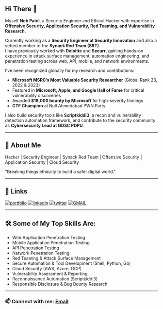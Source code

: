 <!--
**thecyberneh/thecyberneh** is a ✨ _special_ ✨ repository because its `README.md` (this file) appears on your GitHub profile.

## Hi there 👋

Here are some ideas to get you started:

- 🔭 I’m currently working on ...
- 🌱 I’m currently learning ...
- 👯 I’m looking to collaborate on ...
- 🤔 I’m looking for help with ...
- 💬 Ask me about ...
- 📫 How to reach me: ...
- 😄 Pronouns: ...
- ⚡ Fun fact: ...
-->

## Hi There 👋

<!--
**thecyberneh/thecyberneh** is a ✨ _special_ ✨ repository because its `README.md` (this file) appears on your GitHub profile.
-->

Myself **Neh Patel**, a Security Engineer and Ethical Hacker with expertise in **Offensive Security, Application Security, Red Teaming, and Vulnerability Research**.  

Currently working as a **Security Engineer at Security Innovation** and also a vetted member of the **Synack Red Team (SRT)**.  
I have previously worked with **Deloitte** and **Securr**, gaining hands-on experience in attack surface management, automation engineering, and penetration testing across web, API, mobile, and network environments.  

I’ve been recognized globally for my research and contributions:  
- **Microsoft MSRC’s Most Valuable Security Researcher** (Global Rank 23, 2022 & 2023)  
- Featured in **Microsoft, Apple, and Google Hall of Fame** for critical vulnerability discoveries  
- Awarded **$18,000 bounty by Microsoft** for high-severity findings  
- **CTF Champion** at Null Ahmedabad PWN Party  

I also build security tools like **Scriptkiddi3**, a recon and vulnerability detection automation framework, and contribute to the security community as **Cybersecurity Lead at GDSC PDPU**.  

---

## 🚀 About Me

Hacker | Security Engineer | Synack Red Team | Offensive Security | Application Security | Cloud Security  

"Breaking things ethically to build a safer digital world."  

---

## 🔗 Links

[![portfolio](https://img.shields.io/badge/my_portfolio-000?style=for-the-badge&logo=ko-fi&logoColor=white)](https://thecyberneh.github.io/) [![linkedin](https://img.shields.io/badge/linkedin-0A66C2?style=for-the-badge&logo=linkedin&logoColor=white)](https://www.linkedin.com/in/thecyberneh/) [![twitter](https://img.shields.io/badge/twitter-1DA1F2?style=for-the-badge&logo=twitter&logoColor=white)](https://twitter.com/thecyberneh) [![GMAIL](https://img.shields.io/badge/Gmail-D14836?style=for-the-badge&logo=gmail&logoColor=white)](mailto:01nehpatelofficial@gmail.com)  

---

## 🛠 Some of My Top Skills Are:

- Web Application Penetration Testing  
- Mobile Application Penetration Testing  
- API Penetration Testing  
- Network Penetration Testing  
- Red Teaming & Attack Surface Management  
- Secure Automation & Tool Development (Shell, Python, Go)  
- Cloud Security (AWS, Azure, GCP)  
- Vulnerability Assessment & Reporting  
- Reconnaissance Automation (Scriptkiddi3)  
- Responsible Disclosure & Bug Bounty Research  

---

### 📫 Connect with me: [Email](mailto:01nehpatelofficial@gmail.com)

